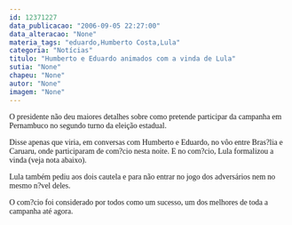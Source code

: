 ```yaml
---
id: 12371227
data_publicacao: "2006-09-05 22:27:00"
data_alteracao: "None"
materia_tags: "eduardo,Humberto Costa,Lula"
categoria: "Notícias"
titulo: "Humberto e Eduardo animados com a vinda de Lula"
sutia: "None"
chapeu: "None"
autor: "None"
imagem: "None"
---
```

<p><P><FONT face=Verdana>O presidente não deu maiores detalhes sobre como pretende participar da campanha em Pernambuco no segundo turno da eleição estadual.</FONT></P></p>
<p><P><FONT face=Verdana>Disse apenas que viria, em conversas com Humberto e Eduardo, no vôo entre Bras?lia e Caruaru, onde participaram de com?cio nesta noite. E no com?cio, Lula formalizou a vinda (veja nota abaixo).</FONT></P></p>
<p><P><FONT face=Verdana>Lula também pediu aos dois cautela&nbsp;e para não entrar no jogo dos adversários nem no mesmo n?vel deles.</FONT></P></p>
<p><P><FONT face=Verdana>O com?cio foi considerado por todos como um sucesso, um dos melhores de toda a campanha até agora.</FONT></P> </p>
